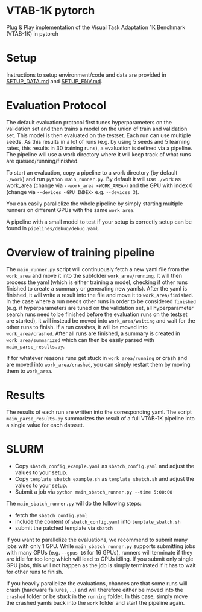 # VTAB-1K pytorch

Plug &amp; Play implementation of the Visual Task Adaptation 1K Benchmark (VTAB-1K) in pytorch

# Setup

Instructions to setup environment/code and data are provided in [SETUP_DATA.md](https://github.com/BenediktAlkin/vtab1k-pytorch/blob/main/SETUP_DATA.md) and [SETUP_ENV.md](https://github.com/BenediktAlkin/vtab1k-pytorch/blob/main/SETUP_ENV.md).

# Evaluation Protocol

The default evaluation protocol first tunes hyperparameters on the validation set and then trains a model on the union
of train and validation set. This model is then evaluated on the testset. Each run can use multiple seeds.
As this results in a lot of runs (e.g. by using 5 seeds and 5 learning rates, this results in 30 training runs),
a evaluation is defined via a pipeline. The pipeline will use a work directory where it will keep track of what
runs are queued/running/finished. 

To start an evaluation, copy a pipeline to a work directory (by default `./work`) and run 
`python main_runner.py`. By default it will use `./work` as work_area (change via `--work_area <WORK_AREA>`) and
the GPU with index 0 (change via `--devices <GPU_INDEX>` e.g. `--devices 3`).

You can easily parallelize the whole pipeline by simply starting multiple runners on different GPUs with the same 
`work_area`.

A pipeline with a small model to test if your setup is correctly setup can be found in `pipelines/debug/debug.yaml`.

# Overview of training pipeline

The `main_runner.py` script will continuously fetch a new yaml file from the `work_area` and move it into the subfolder
`work_area/running`. It will then process the yaml (which is either training a model, checking if other runs finished
to create a summary or generating new yamls). After the yaml is finished, it will write a result into the file and move 
it to `work_area/finished`.
In the case where a run needs other runs in order to be considered `finished` (e.g. if hyperparameters are tuned on the
validation set, all hyperparameter search runs need to be finished before the evaluation runs on the testset are 
started), it will instead be moved into `work_area/waiting` and wait for the other runs to finish. If a run crashes, 
it will be moved into `work_area/crashed`. After all runs are finished, a summary is created in `work_area/summarized`
which can then be easily parsed with `main_parse_results.py`. 

If for whatever reasons runs get stuck in `work_area/running` or crash and are moved into `work_area/crashed`, you can
simply restart them by moving them to `work_area`.


# Results

The results of each run are written into the corresponding yaml.
The script `main_parse_results.py` summarizes the result of a full VTAB-1K pipeline into a single value for each dataset.

# SLURM
- Copy `sbatch_config_example.yaml` as `sbatch_config.yaml` and adjust the values to your setup.
- Copy `template_sbatch_example.sh` as `template_sbatch.sh` and adjust the values to your setup.
- Submit a job via `python main_sbatch_runner.py --time 5:00:00`

The `main_sbatch_runner.py` will do the following steps:
- fetch the `sbatch_config.yaml` 
- include the content of `sbatch_config.yaml` into `template_sbatch.sh`
- submit the patched template via `sbatch`

If you want to parallelize the evaluations, we recommend to submit many jobs with only 1 GPU. 
While `main_sbatch_runner.py` supports submitting jobs with many GPUs (e.g. `--gpus 16` for 16 GPUs), runners will
terminate if they are idle for too long which will lead to GPUs idling. If you submit only single GPU jobs, this will
not happen as the job is simply terminated if it has to wait for other runs to finish.


If you heavily parallelize the evaluations, chances are that some runs will crash (hardware failures, ...) and 
will therefore either be moved into the `crashed` folder or be stuck in the `running` folder.
In this case, simply move the crashed yamls back into the `work` folder and start the pipeline again.